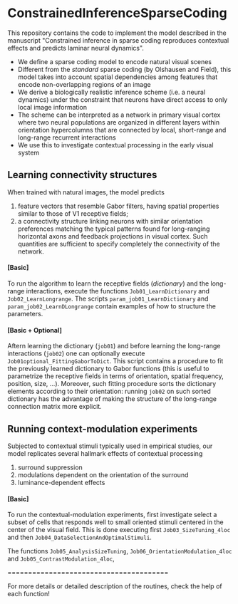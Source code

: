 # ConstrainedInferenceSparseCoding
This repository contains the code to implement the model described in the manuscript "Constrained inference in sparse coding reproduces contextual effects and predicts laminar neural dynamics".

- We define a sparse coding model to encode natural visual scenes
- Different from the _standard_ sparse coding (by Olshausen and Field), this model takes into account spatial dependencies among features that encode non-overlapping regions of an image
- We derive a biologically realistic inference scheme (i.e. a neural dynamics) under the constraint that neurons have direct access to only local image information
- The scheme can be interpreted as a network in primary visual cortex where two neural populations are organized in different layers within orientation hypercolumns that are connected by local, short-range and long-range recurrent interactions
- We use this to investigate contextual processing in the early visual system

## Learning connectivity structures 
When trained with natural images, the model predicts
1) feature vectors that resemble Gabor filters, having spatial properties similar to those of V1 receptive fields;
2) a connectivity structure linking neurons with similar orientation preferences matching the typical patterns found for long-ranging horizontal axons and feedback projections in visual cortex.
Such quantities are sufficient to specify completely the connectivity of the network.

#### [Basic]
To run the algorithm to learn the receptive fields (_dictionary_) and the long-range interactions, execute the functions ```Job01_LearnDictionary``` and ```Job02_LearnLongrange```. The scripts ```param_job01_LearnDictionary``` and ```param_job02_LearnDLongrange``` contain examples of how to structure the parameters.

#### [Basic + Optional]
Aftern learning the dictionary (```job01```) and before learning the long-range interactions (```job02```) one can optionally execute ```Job01optional_FittingGaborToDict```. This script contains a procedure to fit the previously learned dictionary to Gabor functions (this is useful to parametrize the receptive fields in terms of orientation, spatial frequency, position, size, ...). Moreover, such fitting procedure sorts the dictionary elements according to their orientation: running ```job02``` on such sorted dictionary has the advantage of making the structure of the long-range connection matrix more explicit.

## Running context-modulation experiments
Subjected to contextual stimuli typically used in empirical studies, our model replicates several hallmark effects of
contextual processing
1) surround suppression
2) modulations dependent on the orientation of the surround
3) luminance-dependent effects

#### [Basic]
To run the contextual-modulation experiments, first investigate select a subset of cells that responds well to small oriented stimuli centered in the center of the visual field. This is done executing first ```Job03_SizeTuning_4loc``` and then  ```Job04_DataSelectionAndOptimalStimuli```.

The functions ```Job05_AnalysisSizeTuning```, ```Job06_OrientationModulation_4loc``` and ```Job05_ContrastModulation_4loc```, 

=======================================

For more details or detailed description of the routines, check the help of each function!
